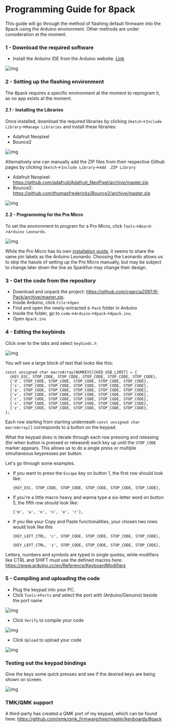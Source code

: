 # Programming Guide for 8pack
This guide will go through the method of flashing default firmware into the 8pack using the Arduino environment. Other methods are under consideration at the moment. 

### 1 - Download the required software
- Install the Arduino IDE from the Arduino website. [Link](https://www.arduino.cc/en/Main/Software)

![img]()

### 2 - Setting up the flashing environment
The 8pack requires a specific environment at the moment to reprogram it, as no app exists at the moment.

#### 2.1 - Installing the Libraries
Once installed, download the required libraries by clicking `Sketch`->`Include Library`->`Manage Libraries` and install these libraries:
  - Adafruit Neopixel
  - Bounce2

![img]()

Alternatively one can manually add the ZIP files from their respective Github pages by clicking `Sketch`->`Include Library`->`Add .ZIP Library`
  - Adafruit Neopixel: https://github.com/adafruit/Adafruit_NeoPixel/archive/master.zip
  - Bounce2: https://github.com/thomasfredericks/Bounce2/archive/master.zip

![img]()

#### 2.2 - Programming for the Pro Micro
To set the environment to program for a Pro Micro, click `Tools`->`Board`->`Arduino Leonardo`. 

![img]()

While the Pro Micro has its own [installation guide](https://learn.sparkfun.com/tutorials/pro-micro--fio-v3-hookup-guide/all), it seems to share the same pin labels as the Arduino Leonardo. Choosing the Leonardo allows us to skip the hassle of setting up the Pro Micro manually, but may be subject to change later down the line as Sparkfun may change their design.

### 3 - Get the code from the repository
- Download and unpack the project: https://github.com/cgarcia2097/8-Pack/archive/master.zip. 
- Inside Arduino, click `File`->`Open`
- Find and open the newly-extracted `8-Pack` folder in Arduino
- Inside the folder, go to `code`->`Arduino`->`8pack`->`8pack.ino`.
- Open `8pack.ino`

### 4 - Editing the keybinds
Click over to the tabs and select `keybinds.h`

![img]()

You will see a large block of text that looks like this:
``` 
const unsigned char macroArray[NUMKEYS][HID_USB_LIMIT] = {
  {KEY_ESC, STOP_CODE, STOP_CODE, STOP_CODE, STOP_CODE, STOP_CODE},
  {'d', STOP_CODE, STOP_CODE, STOP_CODE, STOP_CODE, STOP_CODE},
  {'s', STOP_CODE, STOP_CODE, STOP_CODE, STOP_CODE, STOP_CODE},
  {'a', STOP_CODE, STOP_CODE, STOP_CODE, STOP_CODE, STOP_CODE},
  {'v', STOP_CODE, STOP_CODE, STOP_CODE, STOP_CODE, STOP_CODE},
  {'c', STOP_CODE, STOP_CODE, STOP_CODE, STOP_CODE, STOP_CODE},
  {'x', STOP_CODE, STOP_CODE, STOP_CODE, STOP_CODE, STOP_CODE},
  {'z', STOP_CODE, STOP_CODE, STOP_CODE, STOP_CODE, STOP_CODE},
};
```

Each row starting from starting underneath `const unsigned char macroArray[]` corresponds to a button on the keypad.

What the keypad does is iterate through each row pressing and releasing (for when button is pressed or released) each key up until the `STOP_CODE` marker appears. This allows us to do a single press or multiple simultaneous keypresses per button.

Let's go through some examples.

- If you want to press the `Escape` key on button 1, the first row should look like:

  `{KEY_ESC, STOP_CODE, STOP_CODE, STOP_CODE, STOP_CODE, STOP_CODE},`

- If you're a little macro heavy and wanna type a six-letter word on button 5, the fifth row should look like:

  `{'m', 'a', 'n', 'n', 'e', 'r'},`

- If you like your Copy and Paste functionalities, your chosen two rows would look like this

  `{KEY_LEFT_CTRL, 'c', STOP_CODE, STOP_CODE, STOP_CODE, STOP_CODE},`

  `{KEY_LEFT_CTRL, 'z', STOP_CODE, STOP_CODE, STOP_CODE, STOP_CODE},`

Letters, numbers and symbols are typed in single quotes, while modifiers like CTRL and SHIFT must use the defined macros here: https://www.arduino.cc/en/Reference/KeyboardModifiers


### 5 - Compiling and uploading the code
- Plug the keypad into your PC.
- Click `Tools`->`Ports` and select the port with (Arduino/Genuino) beside the port name

![img]()

- Click `Verify` to compile your code

![img]()

- Click `Upload` to upload your code

![img]()

### Testing out the keypad bindings
Give the keys some quick presses and see if the desired keys are being shown on screen. 

![img]()

### TMK/QMK support
A third-party has created a QMK port of my keypad, which can be found here: https://github.com/qmk/qmk_firmware/tree/master/keyboards/8pack

